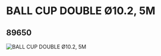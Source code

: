 # BALL CUP DOUBLE Ø10.2, 5M
## 89650
![BALL CUP DOUBLE Ø10.2, 5M](https://lc-www-live-s.legocdn.com/media/bricks/5/2/4594562.jpg)